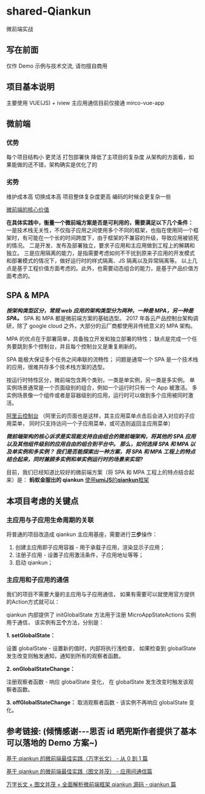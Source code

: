 # shared-Qiankun
微前端实战

## 写在前面
仅作 Demo 示例与技术交流, 请勿擅自商用

## 项目基本说明
主要使用 VUE(JS) + iview
主应用通信目前仅接通 mirco-vue-app


## 微前端
### 优势
每个项目结构小
更灵活
打包部署快
降低了主项目的复杂度
从架构的方面看，如果能做的还不错，架构确实是优化了的

### 劣势
维护成本高
切换成本高
项目整体复杂度更高
编码的时候会更复杂一些

[微前端的核心价值](https://www.yuque.com/kuitos/gky7yw/rhduwc)


**在具体实践中，衡量一个微前端方案是否是可利用的，需要满足以下几个条件：**
一是技术栈无关性，不仅指子应用之间使用多个不同的框架，也指在使用同一个框架时，有可能在一个长的时间跨度下，由于框架的不兼容的升级，导致应用被锁死的情况。
二是开发、发布及部署独立，要求子应用和主应用做到工程上的解耦和独立。
三是应用隔离的能力，是指需要考虑如何不干扰到原来子应用的开发模式和部署模式的情况下，做好运行时的样式隔离、JS 隔离以及异常隔离等。
以上几点是基于工程价值方面考虑的。此外，也需要动态组合的能力，是基于产品价值方面考虑的。


## SPA & MPA

***按架构类型区分，常规 web 应用的架构类型分为两种，一种是 MPA，另一种是 SPA。***
SPA 和 MPA 都是微前端方案的基础选型。
2017 年各云产品控制台架构调研，除了 google cloud 之外，大部分的云厂商都使用非传统意义的 MPA 架构。

MPA 的优点在于部署简单，具备独立开发和独立部署的特性；
缺点是完成一个任务要跳到多个控制台，并且每个控制台又是重复刷新的。

SPA 能极大保证多个任务之间串联的流畅性；
问题是通常一个 SPA 是一个技术栈的应用，很难共存多个技术栈方案的选型。

按运行时特性区分，微前端包含两个类别，一类是单实例，另一类是多实例。
单实例场景通常是一个页面级别的组合，例如一个运行时只有一个 App 被激活。
多实例场景像一个组件或者是容器级别的应用，运行时可以做到多个应用被同时激活。

[阿里云控制台](https://homenew.console.aliyun.com/)
（阿里云的页面也是这样，其主应用菜单点击后会进入对应的子应用菜单， 同时只支持访问一个子应用菜单，或可选则返回主应用菜单）


***微前端架构的核心诉求是实现能支持自由组合的微前端架构，将其他的 SPA 应用以及其他组件级别的应用自由的组合到平台中。
那么，如何选择 SPA 和 MPA 以及单实例和多实例？
我们是否能探索出一种方案，将 SPA 和 MPA 工程上的特点结合起来，同时兼顾多实例和单实例运行时的场景来实现?***

目前，我们已经知道比较好的微前端方案（将 SPA 和 MPA 工程上的特点结合起来）是：
**蚂蚁金服出的 qiankun**
[使用**umiJS**的**qiankun**框架](https://github.com/umijs/umi-plugin-qiankun/blob/master/README.md)

## 本项目考虑的关键点
### 主应用与子应用生命周期的关联
将普通的项目改造成 qiankun 主应用基座，需要进行**三步**操作：
1. 创建主应用即子应用容器 - 用于承载子应用，渲染显示子应用；
2. 注册子应用 - 设置子应用激活条件，子应用地址等等；
3. 启动 qiankun；

### 主应用和子应用的通信
我们的项目不需要大量的主应用与子应用通信，
如果有需要可以就使用官方提供的Action方式就可以：

qiankun 内部提供了 initGlobalState 方法用于注册 MicroAppStateActions 实例用于通信，
该实例有**三个**方法，分别是：

**1. setGlobalState：**

设置 globalState - 设置新的值时，内部将执行浅检查，
如果检查到 globalState 发生改变则触发通知，通知到所有的观察者函数。

**2. onGlobalStateChange：**

注册观察者函数 - 响应 globalState 变化，
在 globalState 发生改变时触发该观察者函数。

**3. offGlobalStateChange：**
取消观察者函数 - 该实例不再响应 globalState 变化。

## 参考链接: (倾情感谢---思否 id 晒兜斯作者提供了基本可以落地的 Demo 方案~)
[基于 qiankun 的微前端最佳实践（万字长文） - 从 0 到 1 篇](https://segmentfault.com/a/1190000022631614)

[基于 qiankun 的微前端最佳实践（图文并茂） - 应用间通信篇](https://segmentfault.com/a/1190000022583716)

[万字长文 + 图文并茂 + 全面解析微前端框架 qiankun 源码 - qiankun 篇](https://segmentfault.com/a/1190000022275991)

